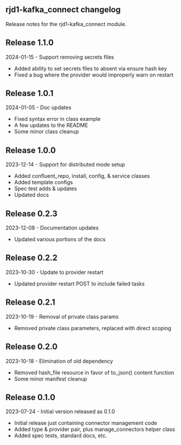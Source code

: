 ## rjd1-kafka_connect changelog

Release notes for the rjd1-kafka_connect module.

## Release 1.1.0

2024-01-15 - Support removing secrets files

* Added ability to set secrets files to absent via ensure hash key
* Fixed a bug where the provider would improperly warn on restart

## Release 1.0.1

2024-01-05 - Doc updates

* Fixed syntax error in class example
* A few updates to the README
* Some minor class cleanup

## Release 1.0.0

2023-12-14 - Support for distributed mode setup

* Added confluent_repo, install, config, & service classes
* Added template configs
* Spec test adds & updates
* Updated docs

## Release 0.2.3

2023-12-08 - Documentation updates

* Updated various portions of the docs

## Release 0.2.2

2023-10-30 - Update to provider restart

* Updated provider restart POST to include failed tasks

## Release 0.2.1

2023-10-19 - Removal of private class params

* Removed private class parameters, replaced with direct scoping

## Release 0.2.0

2023-10-18 - Elimination of old dependency

* Removed hash_file resource in favor of to_json() content function
* Some minor manifest cleanup

## Release 0.1.0

2023-07-24 - Initial version released as 0.1.0

* Initial release just containing connector management code
* Added type & provider pair, plus manage_connectors helper class
* Added spec tests, standard docs, etc.
